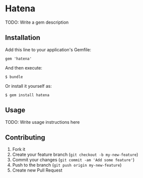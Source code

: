 # Hatena

TODO: Write a gem description

## Installation

Add this line to your application's Gemfile:

    gem 'hatena'

And then execute:

    $ bundle

Or install it yourself as:

    $ gem install hatena

## Usage

TODO: Write usage instructions here

## Contributing

1. Fork it
2. Create your feature branch (`git checkout -b my-new-feature`)
3. Commit your changes (`git commit -am 'Add some feature'`)
4. Push to the branch (`git push origin my-new-feature`)
5. Create new Pull Request
